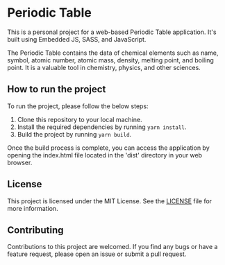 # Periodic Table

This is a personal project for a web-based Periodic Table application. It's built using Embedded JS, SASS, and JavaScript.

The Periodic Table contains the data of chemical elements such as name, symbol, atomic number, atomic mass, density, melting point, and boiling point. It is a valuable tool in chemistry, physics, and other sciences.

## How to run the project

To run the project, please follow the below steps:

1. Clone this repository to your local machine.
2. Install the required dependencies by running `yarn install`.
3. Build the project by running `yarn build`.

Once the build process is complete, you can access the application by opening the index.html file located in the 'dist' directory in your web browser.

## License

This project is licensed under the MIT License. See the [LICENSE](./LICENSE) file for more information.

## Contributing

Contributions to this project are welcomed. If you find any bugs or have a feature request, please open an issue or submit a pull request.

